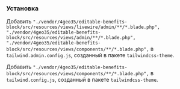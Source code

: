 ### Установка

Добавить `"./vendor/4geo35/editable-benefits-block/src/resources/views/livewire/admin/**/*.blade.php",
        "./vendor/4geo35/editable-benefits-block/src/resources/views/admin/**/*.blade.php",
        "./vendor/4geo35/editable-benefits-block/src/resources/views/components/**/*.blade.php",` в `tailwind.admin.config.js`, созданный в пакете `tailwindcss-theme`.

Добавить `"./vendor/4geo35/editable-benefits-block/src/resources/views/components/**/*.blade.php",` в `tailwind.config.js`, созданный в пакете `tailwindcss-theme`.

